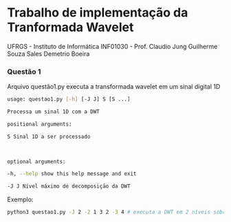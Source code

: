 
# Trabalho de implementação da Tranformada Wavelet
UFRGS - Instituto de Informática
INF01030 - Prof. Claudio Jung
Guilherme Souza Sales
Demetrio Boeira
  

### Questão 1
Arquivo questão1.py executa a transformada wavelet em um sinal digital 1D
  
```bash
usage: questao1.py [-h] [-J J] S [S ...]

Processa um sinal 1D com a DWT

positional arguments:

S Sinal 1D a ser processado

  

optional arguments:

-h, --help show this help message and exit

-J J Nível máximo de decomposição da DWT
```

Exemplo:

```bash
python3 questao1.py -J 2 -2 1 3 2 -3 4 # executa a DWT em 2 níveis sobre [-2 1 3 2 -3 4]
```

